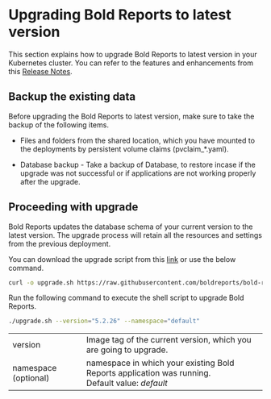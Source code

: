 # Upgrading Bold Reports to latest version

This section explains how to upgrade Bold Reports to latest version in your Kubernetes cluster. You can refer to the features and enhancements from this [Release Notes](https://www.boldreports.com/release-history/embedded-reporting).


## Backup the existing data
Before upgrading the Bold Reports to latest version, make sure to take the backup of the following items.

* Files and folders from the shared location, which you have mounted to the deployments by persistent volume claims (pvclaim_*.yaml).

* Database backup - Take a backup of Database, to restore incase if the upgrade was not successful or if applications are not working properly after the upgrade.


## Proceeding with upgrade
Bold Reports updates the database schema of your current version to the latest version. The upgrade process will retain all the resources and settings from the previous deployment.

You can download the upgrade script from this [link](https://raw.githubusercontent.com/boldreports/bold-reports-kubernetes/v5.2.26/upgrade/5-2_upgrade.sh) or use the below command.

```sh
curl -o upgrade.sh https://raw.githubusercontent.com/boldreports/bold-reports-kubernetes/v5.2.26/upgrade/5-2_upgrade.sh
```

Run the following command to execute the shell script to upgrade Bold Reports.

```sh
./upgrade.sh --version="5.2.26" --namespace="default"
```

<table>
    <tr>
      <td>
       version
      </td>
      <td>
      Image tag of the current version, which you are going to upgrade.
      </td>
    </tr>
    <tr>
      <td>
       namespace (optional)
      </td>
      <td>
       namespace in which your existing Bold Reports application was running. </br>
       Default value: <i>default</i>
      </td>
    </tr>
</table>
